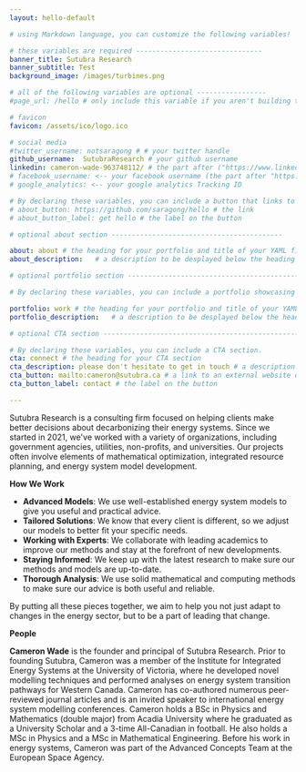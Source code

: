 ```yaml
---
layout: hello-default

# using Markdown language, you can customize the following variables!

# these variables are required -------------------------------
banner_title: Sutubra Research
banner_subtitle: Test
background_image: /images/turbines.png

# all of the following variables are optional -----------------
#page_url: /hello # only include this variable if you aren't building the page to your primary domain

# favicon
favicon: /assets/ico/logo.ico

# social media
#twitter_username: notsaragong # # your twitter handle
github_username:  SutubraResearch # your github username
linkedin: cameron-wade-963748112/ # the part after ("https://www.linkedin.com/in/...")
# facebook_username: <-- your facebook username (the part after "https://www.facebook.com/...")
# google_analytics: <-- your google analytics Tracking ID

# By declaring these variables, you can include a button that links to an external website or to media.
# about_button: https://github.com/saragong/hello # the link
# about_button_label: get hello # the label on the button

# optional about section ------------------------------------------

about: about # the heading for your portfolio and title of your YAML file
about_description:   # a description to be desplayed below the heading and above the content

# optional portfolio section ------------------------------------------

# By declaring these variables, you can include a portfolio showcasing your work and organize your portfolio's items into a custom layout, all without adding any CSS. In addition, you must 1) create an HTML file in the_includes folder for each project with the text you'd like to display, and 2) create a YAML file in the _data folder describing the order in which each project should be shown and categorized. See `/includes/example.html` and `/_data/work.yml` for examples.

portfolio: work # the heading for your portfolio and title of your YAML file
portfolio_description:   # a description to be desplayed below the heading and above the content

# optional CTA section --------------------------------------------------

# By declaring these variables, you can include a CTA section.
cta: connect # the heading for your CTA section
cta_description: please don't hesitate to get in touch # a description to be desplayed below the heading and above the content
cta_button: mailto:cameron@sutubra.ca # a link to an external website or to media
cta_button_label: contact # the label on the button

---			
```

[//]: # (write a bit about yourself here)
Sutubra Research is a consulting firm focused on helping clients make better decisions about decarbonizing their energy systems. Since we started in 2021, we've worked with a variety of organizations, including government agencies, utilities, non-profits, and universities. Our projects often involve elements of mathematical optimization, integrated resource planning, and energy system model development.

**How We Work**

- **Advanced Models**: We use well-established energy system models to give you useful and practical advice.
- **Tailored Solutions**: We know that every client is different, so we adjust our models to better fit your specific needs.
- **Working with Experts**: We collaborate with leading academics to improve our methods and stay at the forefront of new developments.
- **Staying Informed**: We keep up with the latest research to make sure our methods and models are up-to-date.
- **Thorough Analysis**: We use solid mathematical and computing methods to make sure our advice is both useful and reliable.

By putting all these pieces together, we aim to help you not just adapt to changes in the energy sector, but to be a part of leading that change.


**People**

**Cameron Wade** is the founder and principal of Sutubra Research. Prior to founding Sutubra, Cameron was a member of the Institute for Integrated Energy Systems at the University of Victoria, where he developed novel modelling techniques and performed analyses on energy system transition pathways for Western Canada. Cameron has co-authored numerous peer-reviewed journal articles and is an invited speaker to international energy system modelling conferences. Cameron holds a BSc in Physics and Mathematics (double major) from Acadia University where he graduated as a University Scholar and a 3-time All-Canadian in football. He also holds a MSc in Physics and a MSc in Mathematical Engineering. Before his work in energy systems, Cameron was part of the Advanced Concepts Team at the European Space Agency.
